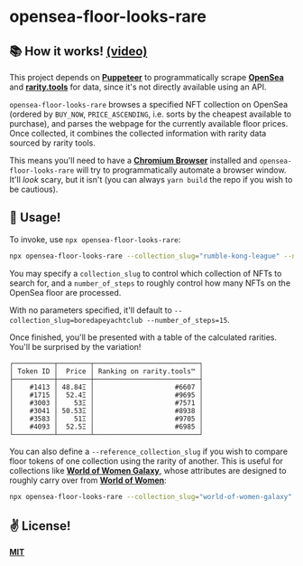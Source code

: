# opensea-floor-looks-rare

## 📚 How it works! [(video)](https://twitter.com/cawfree/status/1471599400187273223)

This project depends on [__Puppeteer__](https://github.com/puppeteer/puppeteer) to programmatically scrape [__OpenSea__](https://opensea.io/) and [__rarity.tools__](https://rarity.tools/) for data, since it's not directly available using an API.

`opensea-floor-looks-rare` browses a specified NFT collection on OpenSea (ordered by `BUY_NOW`, `PRICE_ASCENDING`, i.e. sorts by the cheapest available to purchase), and parses the webpage for the currently available floor prices. Once collected, it combines the collected information with rarity data sourced by rarity tools.

This means you'll need to have a [__Chromium Browser__](https://www.chromium.org/) installed and `opensea-floor-looks-rare` will try to programmatically automate a browser window. It'll _look_ scary, but it isn't (you can always `yarn build` the repo if you wish to be cautious).

## 🚀 Usage!

To invoke, use `npx opensea-floor-looks-rare`:

```sh
npx opensea-floor-looks-rare --collection_slug="rumble-kong-league" --number_of_steps=5
```

You may specify a `collection_slug` to control which collection of NFTs to search for, and a `number_of_steps` to roughly control how many NFTs on the OpenSea floor are processed.

With no parameters specified, it'll default to `--collection_slug=boredapeyachtclub --number_of_steps=15`.

Once finished, you'll be presented with a table of the calculated rarities. You'll be surprised by the variation!

```
┌──────────┬────────┬──────────────────────────┐
│ Token ID │  Price │ Ranking on rarity.tools™ │
├──────────┼────────┼──────────────────────────┤
│    #1413 │ 48.84Ξ │                    #6607 │
│    #1715 │  52.4Ξ │                    #9695 │
│    #3003 │    53Ξ │                    #7571 │
│    #3041 │ 50.53Ξ │                    #8938 │
│    #3583 │    51Ξ │                    #9705 │
│    #4093 │  52.5Ξ │                    #6985 │
└──────────┴────────┴──────────────────────────┘
```

You can also define a `--reference_collection_slug` if you wish to compare floor tokens of one collection using the rarity of another. This is useful for collections like [__World of Women Galaxy__](https://opensea.io/collection/world-of-women-galaxy), whose attributes are designed to roughly carry over from [__World of Women__](https://opensea.io/collection/world-of-women):

```sh
npx opensea-floor-looks-rare --collection_slug="world-of-women-galaxy" --reference_collection_slug="world-of-women" --number_of_steps=5
```

## ✌️ License!
[__MIT__](./LICENSE.md)
